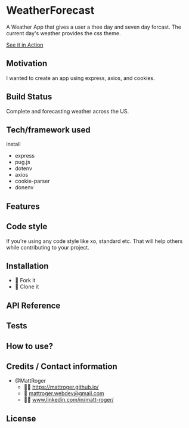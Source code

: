 # WeatherForecast
A Weather App that gives a user a thee day and seven day forcast. The current day's weather provides the css theme.

[See it in Action](https://matt-rogers-weather-app.herokuapp.com/hello)

## Motivation
I wanted to create an app using express, axios, and cookies.

## Build Status
Complete and forecasting weather across the US.

## Tech/framework used
install 
* express
* pug.js
* dotenv
* axios
* cookie-parser
* donenv

## Features

## Code style
If you're using any code style like xo, standard etc. That will help others while contributing to your project. 


## Installation
* :trident: Fork it
* :sheep: Clone it


## API Reference

## Tests

## How to use?


## Credits / Contact information
* @MattRoger 
  * :man_office_worker: https://mattroger.github.io/
  * :e-mail: mattroger.webdev@gmail.com
  * :man_office_worker: www.linkedin.com/in/matt-roger/


## License
